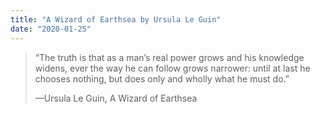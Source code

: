 ```yaml
---
title: "A Wizard of Earthsea by Ursula Le Guin"
date: "2020-01-25"
---
```


> “The truth is that as a man’s real power grows and his knowledge widens, ever the way he can follow grows narrower: until at last he chooses nothing, but does only and wholly what he must do.”
> 
> —Ursula Le Guin, A Wizard of Earthsea
